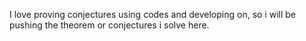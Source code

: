 I love proving conjectures using codes and developing on, 
so i will be pushing the theorem or conjectures i solve here.
